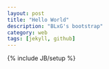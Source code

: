 ```yaml
---
layout: post
title: "Hello World"
description: "BLxG's bootstrap"
category: web
tags: [jekyll, github]
---
```

{% include JB/setup %}
